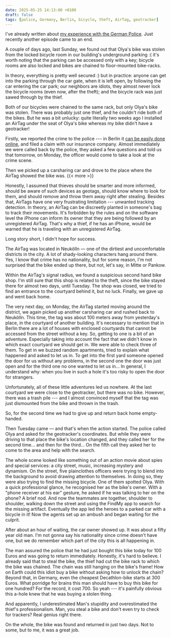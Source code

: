 ```yaml
---
date: 2025-05-25 14:13:00 +0100
draft: false
tags: [police, Germany, Berlin, bicycle, theft, AirTag, geotracker]
---
```

I've already written about [my experience with the German Police](https://romka.eu/en/note/2024/supermoon/). Just recently another episode came to an end.

A couple of days ago, last Sunday, we found out that Olya's bike was stolen from the locked bicycle room in our building's underground parking :( it's worth noting that the parking can be accessed only with a key; bicycle rooms are also locked and bikes are chained to floor-mounted bike-racks.

In theory, everything is pretty well secured :) but in practice: anyone can get into the parking through the car gate, when it is left open, by following the car entering the car park; our neighbors are idiots, they almost never lock the bicycle rooms (even now, after the theft); and the bicycle rack was just sawed through by the thief.

Both of our bicycles were chained to the same rack, but only Olya's bike was stolen. There was probably just one thief, and he couldn't ride both of the  bikes. But he was a bit unlucky: quite literally two weeks ago I installed an AirTag under the seat of Olya's bike whereas my bike didn't have a geotracker!

Firstly, we reported the crime to the police --- in Berlin it [can be easily done online](https://www.internetwache-polizei-berlin.de/index_121.html), and filed a claim with our insurance company. Almost immediately we were called back by the police, they asked a few questions and told us that tomorrow, on Monday, the officer would come to take a look at the crime scene.

Then we picked up a carsharing car and drove to the place where the AirTag showed the bike was.
{{< more >}}
<!--more-->

Honestly, I assumed that thieves should be smarter and more informed, should be aware of such devices as geotags, should know where to look for them, and should remove and throw them away right after stealing. Besides that, AirTags have one very frustrating limitation --- unwanted tracking detection. In theory, an AirTag can be discreetly planted in someone's bag to track their movements. It's forbidden by the rules and on the software level the iPhone can inform its owner that they are being followed by an unregistered AirTag. That's why a thief, if he has an iPhone, would be warned that he is traveling with an unregistered AirTag.

Long story short, I didn't hope for success.

The AirTag was located in Neukölln — one of the dirtiest and uncomfortable districts in the city. A lot of shady-looking characters hang around there. Yes, I know that crime has no nationality, but for some reason, I'm not surprised that the bike ended up there, but not, let's say, in Mitte or Pankow.

Within the AirTag's signal radius, we found a suspicious second hand bike shop. I'm still sure that this shop is related to the theft, since the bike stayed there for almost two days, until Tuesday. The shop was closed, we tried to find an entrance to the courtyard behind it, but no luck. Finally, we gave up and went back home.

The very next day, on Monday, the AirTag started moving around the district, we again picked up another carsharing car and rushed back to Neukölln. This time, the tag was about 100 meters away from yesterday's place, in the courtyard of another building. It's necessary to mention that in Berlin there are a lot of houses with enclosed courtyards that cannot be accessed from the street without a key. So, getting to one is a bit of an adventure. Especially taking into account the fact that we didn't know in which exact courtyard we should get in. We were able to check three of them. To get in we buzzed random apartments, tried to explain what happened and asked to let us in. To get into the first yard someone opened the door for us without any problems, in the second one the door was just open and for the third one no one wanted to let us in... In general, I understand why: when you live in such a hole it's too risky to open the door for strangers.

Unfortunately, all of these little adventures led us nowhere. At the last courtyard we were close to the geotracker, but there was no bike. However, there was a trash pile --- and I almost convinced myself that the tag was just dismounted from the bike and thrown in the trash.

So, for the second time we had to give up and return back home empty-handed.

Then Tuesday came — and that's when the action started. The police called Olya and asked for the geotracker's coordinates. But while they were driving to that place the bike's location changed, and they called her for the second time... and then for the third... On the fifth call they asked her to come to the area and help with the search.

The whole scene looked like something out of an action movie about spies and special services: a city street, music, increasing mystery and dynamism. On the street, five plainclothes officers were trying to blend into the background to avoid drawing attention to themselves. In doing so, they were also trying to find the missing bicycle. One of them spotted Olya. With a quick professional glance, he recognised her as the bike's owner. With a "phone receiver at his ear" gesture, he asked if he was talking to her on the phone? A brief nod. And now the teammates are together, shoulder to shoulder, walking down the street and using the FindMy app to search for the missing artifact. Eventually the app led the heroes to a parked car with a bicycle in it! Now the agents set up an ambush and began waiting for the culprit.

After about an hour of waiting, the car owner showed up. It was  about a fifty year old man. I'm not gonna say his nationality since crime doesn't have one, but we do remember which part of the city this is all happening in.

The man assured the police that he had just bought this bike today for 100 Euros and was going to return immediately. Honestly, it's hard to believe. I already said that to steal the bike, the thief had cut the bike rack to which the bike was chained. The chain was still hanging on the bike's frame! How on Earth could this idiot buy a bike without asking how to unlock the chain? Beyond that, in Germany, even the cheapest Decathlon-bike starts at 300 Euros. What porridge for brains this man should have to buy this bike for one hundred? For the record, it cost 700. So yeah --- it's painfully obvious this a-hole knew that he was buying a stolen thing.

And apparently, I underestimated Man's stupidity and overestimated the thief's professionalism. Man, you steal a bike and don't even try to check for trackers? Real genius right there.

On the whole, the bike was found and returned in just two days. Not to some, but to me, it was a great job.